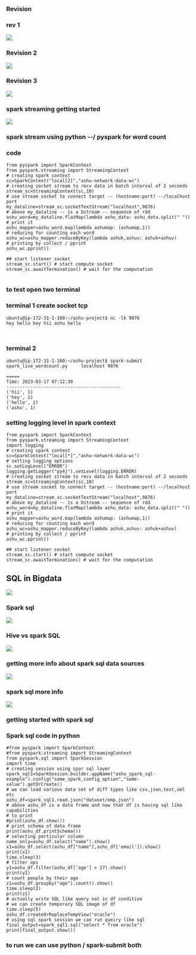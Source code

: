 ### Revision 

### rev 1 

<img src="rev.png">

### Revision 2 

<img src="rev2.png">

### Revision 3 

<img src="rev3.png">

### spark streaming getting started 

<img src="stream.png">

###  spark stream using python --/ pyspark for word count 

### code 

```
from pyspark import SparkContext
from pyspark.streaming import StreamingContext
# creating spark context 
sc=SparkContext("local[2]","ashu-network-data-wc")
# creating socket stream to recv data in batch interval of 2 seconds 
stream_sc=StreamingContext(sc,10) 
# use stream socket to connect target -- (hostname:port) --/localhost port
my_dataline=stream_sc.socketTextStream("localhost",9876)
# above my_dataline -- is a Dstream -- sequence of rdd 
ashu_word=my_dataline.flatMap(lambda ashu_data: ashu_data.split(" "))
# print it 
ashu_mapper=ashu_word.map(lambda ashumap: (ashumap,1))
# reducing for counting each word
ashu_wc=ashu_mapper.reduceByKey(lambda ashuk,ashuv: ashuk+ashuv)
# printing by collect / pprint 
ashu_wc.pprint()

## start listener socket 
stream_sc.start() # start compute socket 
stream_sc.awaitTermination() # wait for the computation 


```

### to test open two terminal 

### terminal 1 create socket tcp 

```
ubuntu@ip-172-31-1-160:~/ashu-project$ nc -lk 9876 
hey hello hey hii ashu hello



```

### terminal 2 

```
ubuntu@ip-172-31-1-160:~/ashu-project$ spark-submit  spark_live_wordcount.py     localhost 9876 

=====
Time: 2023-03-17 07:12:30
-------------------------------------------
('hii', 1)
('hey', 2)
('hello', 2)
('ashu', 1)

```

### setting logging level in spark context 

```
from pyspark import SparkContext
from pyspark.streaming import StreamingContext
import logging
# creating spark context 
sc=SparkContext("local[*]","ashu-network-data-wc")
# setting logging options 
sc.setLogLevel("ERROR")
logging.getLogger("py4j").setLevel(logging.ERROR)
# creating socket stream to recv data in batch interval of 2 seconds 
stream_sc=StreamingContext(sc,10) 
# use stream socket to connect target -- (hostname:port) --/localhost port
my_dataline=stream_sc.socketTextStream("localhost",9876)
# above my_dataline -- is a Dstream -- sequence of rdd 
ashu_word=my_dataline.flatMap(lambda ashu_data: ashu_data.split(" "))
# print it 
ashu_mapper=ashu_word.map(lambda ashumap: (ashumap,1))
# reducing for counting each word
ashu_wc=ashu_mapper.reduceByKey(lambda ashuk,ashuv: ashuk+ashuv)
# printing by collect / pprint 
ashu_wc.pprint()

## start listener socket 
stream_sc.start() # start compute socket 
stream_sc.awaitTermination() # wait for the computation 

```

## SQL in Bigdata 

<img src="sqlb.png">

### Spark sql 

<img src="sqlb1.png">

### Hive vs spark SQL 

<img src="sphive.png">

### getting more info about spark sql data sources 

<img src="sql1.png">

### spark sql more info 

<img src="sql2.png">

### getting started with spark sql 

### Spark sql code in python 

```
#from pyspark import SparkContext
#from pyspark.streaming import StreamingContext
from pyspark.sql import SparkSession
import time 
# creating session using spar sql layer 
spark_sql1=SparkSession.builder.appName("ashu_spark_sql-example").config("some_spark_config_option","some-value").getOrCreate()
# we can load various data set of diff types like csv,json,text,xml etc
ashu_df=spark_sql1.read.json("dataset/emp.json")
# above ashu_df is a data frame and now that df is having sql like capabilities 
# to print 
#print(ashu_df.show())
# print schema of data frame 
print(ashu_df.printSchema())
# selecting particular column 
name_only=ashu_df.select("name").show()
x1=ashu_df.select(ashu_df["name"],ashu_df['email']).show()
print(x1)
time.sleep(3)
# filter ops
y1=ashu_df.filter(ashu_df['age'] > 27).show()
print(y1)
# count people by their age 
z1=ashu_df.groupby("age").count().show()
time.sleep(2)
print(z1)
# actually write SQL like query not in df condition 
# we can create temperary SQL image of df 
time.sleep(5)
ashu_df.createOrReplaceTempView("oracle")
# using sql spark session we can run queiry like sql 
final_output=spark_sql1.sql("select * from oracle")
print(final_output.show())
```

### to run we can use python / spark-submit both 



